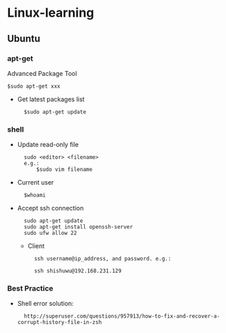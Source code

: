 # Linux-learning

## Ubuntu
### apt-get
Advanced Package Tool
	
	$sudo apt-get xxx


* Get latest packages list
		
		$sudo apt-get update

### shell
* Update read-only file
		
		sudo <editor> <filename>
		e.g.:
			$sudo vim filename
* Current user
		
		$whoami

* Accept ssh connection

		sudo apt-get update
		sudo apt-get install openssh-server
		sudo ufw allow 22


 	- Client

			ssh username@ip_address, and password. e.g.:
			
			ssh shishuwu@192.168.231.129
			

### Best Practice
* Shell error solution:
   
		http://superuser.com/questions/957913/how-to-fix-and-recover-a-corrupt-history-file-in-zsh


